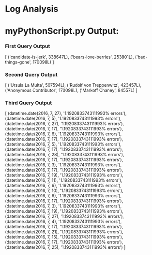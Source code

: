 Log Analysis
=============

# myPythonScript.py Output:


### First Query Output
[
    ('candidate-is-jerk', 338647L), 
    ('bears-love-berries', 253801L), 
    ('bad-things-gone', 170098L)
]

### Second Query Output
[
    ('Ursula La Multa', 507594L), 
    ('Rudolf von Treppenwitz', 423457L), 
    ('Anonymous Contributor', 170098L), 
    ('Markoff Chaney', 84557L)
]

### Third Query Output
[
    (datetime.date(2016, 7, 27), '1.1920833743111993% errors'), 
    (datetime.date(2016, 7, 5), '1.1920833743111993% errors'), 
    (datetime.date(2016, 7, 27), '1.1920833743111993% errors'), 
    (datetime.date(2016, 7, 17), '1.1920833743111993% errors'), 
    (datetime.date(2016, 7, 6), '1.1920833743111993% errors'), 
    (datetime.date(2016, 7, 17), '1.1920833743111993% errors'), 
    (datetime.date(2016, 7, 5), '1.1920833743111993% errors'), 
    (datetime.date(2016, 7, 17), '1.1920833743111993% errors'), 
    (datetime.date(2016, 7, 28), '1.1920833743111993% errors'), 
    (datetime.date(2016, 7, 17), '1.1920833743111993% errors'), 
    (datetime.date(2016, 7, 3), '1.1920833743111993% errors'), 
    (datetime.date(2016, 7, 17), '1.1920833743111993% errors'), 
    (datetime.date(2016, 7, 19), '1.1920833743111993% errors'), 
    (datetime.date(2016, 7, 11), '1.1920833743111993% errors'), 
    (datetime.date(2016, 7, 6), '1.1920833743111993% errors'), 
    (datetime.date(2016, 7, 10), '1.1920833743111993% errors'), 
    (datetime.date(2016, 7, 6), '1.1920833743111993% errors'), 
    (datetime.date(2016, 7, 17), '1.1920833743111993% errors'), 
    (datetime.date(2016, 7, 3), '1.1920833743111993% errors'), 
    (datetime.date(2016, 7, 19), '1.1920833743111993% errors'), 
    (datetime.date(2016, 7, 27), '1.1920833743111993% errors'), 
    (datetime.date(2016, 7, 4), '1.1920833743111993% errors'), 
    (datetime.date(2016, 7, 17), '1.1920833743111993% errors'), 
    (datetime.date(2016, 7, 21), '1.1920833743111993% errors'), 
    (datetime.date(2016, 7, 15), '1.1920833743111993% errors'), 
    (datetime.date(2016, 7, 17), '1.1920833743111993% errors'), 
    (datetime.date(2016, 7, 25), '1.1920833743111993% errors')
]
